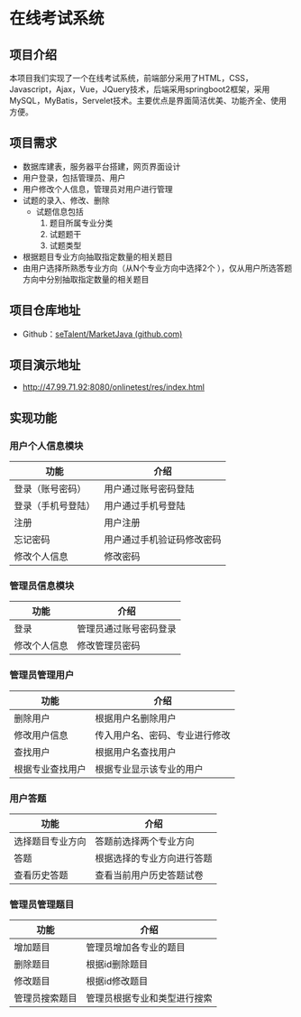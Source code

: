 # 在线考试系统

## 项目介绍

本项目我们实现了一个在线考试系统，前端部分采用了HTML，CSS，Javascript，Ajax，Vue，JQuery技术，后端采用springboot2框架，采用MySQL，MyBatis，Servelet技术。主要优点是界面简洁优美、功能齐全、使用方便。

## 项目需求

- 数据库建表，服务器平台搭建，网页界面设计
- 用户登录，包括管理员、用户 
- 用户修改个人信息，管理员对用户进行管理
- 试题的录入、修改、删除
  - 试题信息包括
    1. 题目所属专业分类
    2. 试题题干
    3. 试题类型
- 根据题目专业方向抽取指定数量的相关题目
- 由用户选择所熟悉专业方向（从N个专业方向中选择2个 ），仅从用户所选答题方向中分别抽取指定数量的相关题目

## 项目仓库地址

- Github：[seTalent/MarketJava (github.com)](https://github.com/seTalent/MarketJava)

## 项目演示地址

- http://47.99.71.92:8080/onlinetest/res/index.html

## 实现功能

### 用户个人信息模块

| 功能               | 介绍                       |
| ------------------ | -------------------------- |
| 登录（账号密码）   | 用户通过账号密码登陆       |
| 登录（手机号登陆） | 用户通过手机号登陆         |
| 注册               | 用户注册                   |
| 忘记密码           | 用户通过手机验证码修改密码 |
| 修改个人信息       | 修改密码                   |

### 管理员信息模块

| 功能         | 介绍                   |
| ------------ | ---------------------- |
| 登录         | 管理员通过账号密码登录 |
| 修改个人信息 | 修改管理员密码         |

### 管理员管理用户

| 功能             | 介绍                           |
| ---------------- | ------------------------------ |
| 删除用户         | 根据用户名删除用户             |
| 修改用户信息     | 传入用户名、密码、专业进行修改 |
| 查找用户         | 根据用户名查找用户             |
| 根据专业查找用户 | 根据专业显示该专业的用户       |

### 用户答题

| 功能             | 介绍                       |
| ---------------- | -------------------------- |
| 选择题目专业方向 | 答题前选择两个专业方向     |
| 答题             | 根据选择的专业方向进行答题 |
| 查看历史答题     | 查看当前用户历史答题试卷   |

### 管理员管理题目

| 功能           | 介绍                         |
| -------------- | ---------------------------- |
| 增加题目       | 管理员增加各专业的题目       |
| 删除题目       | 根据id删除题目               |
| 修改题目       | 根据id修改题目               |
| 管理员搜索题目 | 管理员根据专业和类型进行搜索 |

